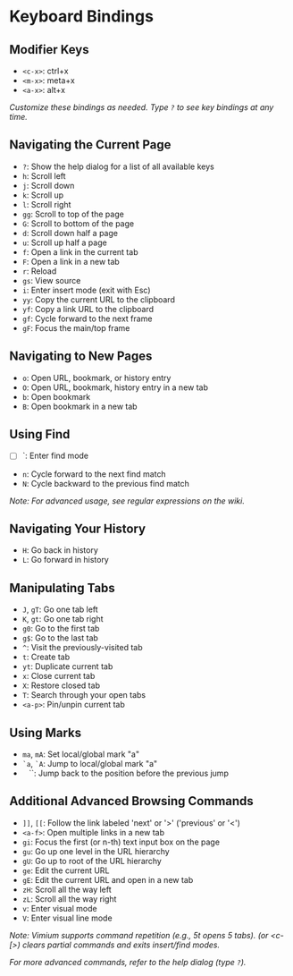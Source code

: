 # Keyboard Bindings

## Modifier Keys
- `<c-x>`: ctrl+x
- `<m-x>`: meta+x
- `<a-x>`: alt+x

_Customize these bindings as needed. Type `?` to see key bindings at any time._

## Navigating the Current Page
- `?`: Show the help dialog for a list of all available keys
- `h`: Scroll left
- `j`: Scroll down
- `k`: Scroll up
- `l`: Scroll right
- `gg`: Scroll to top of the page
- `G`: Scroll to bottom of the page
- `d`: Scroll down half a page
- `u`: Scroll up half a page
- `f`: Open a link in the current tab
- `F`: Open a link in a new tab
- `r`: Reload
- `gs`: View source
- `i`: Enter insert mode (exit with Esc)
- `yy`: Copy the current URL to the clipboard
- `yf`: Copy a link URL to the clipboard
- `gf`: Cycle forward to the next frame
- `gF`: Focus the main/top frame

## Navigating to New Pages
- `o`: Open URL, bookmark, or history entry
- `O`: Open URL, bookmark, history entry in a new tab
- `b`: Open bookmark
- `B`: Open bookmark in a new tab

## Using Find
- [ ] `: Enter find mode
- `n`: Cycle forward to the next find match
- `N`: Cycle backward to the previous find match

_Note: For advanced usage, see regular expressions on the wiki._

## Navigating Your History
- `H`: Go back in history
- `L`: Go forward in history

## Manipulating Tabs
- `J`, `gT`: Go one tab left
- `K`, `gt`: Go one tab right
- `g0`: Go to the first tab
- `g$`: Go to the last tab
- `^`: Visit the previously-visited tab
- `t`: Create tab
- `yt`: Duplicate current tab
- `x`: Close current tab
- `X`: Restore closed tab
- `T`: Search through your open tabs
- `<a-p>`: Pin/unpin current tab

## Using Marks
- `ma`, `mA`: Set local/global mark "a"
- `` `a ``, `` `A ``: Jump to local/global mark "a"
- `` `` ``: Jump back to the position before the previous jump

## Additional Advanced Browsing Commands
- `]]`, `[[`: Follow the link labeled 'next' or '>' ('previous' or '<')
- `<a-f>`: Open multiple links in a new tab
- `gi`: Focus the first (or n-th) text input box on the page
- `gu`: Go up one level in the URL hierarchy
- `gU`: Go up to root of the URL hierarchy
- `ge`: Edit the current URL
- `gE`: Edit the current URL and open in a new tab
- `zH`: Scroll all the way left
- `zL`: Scroll all the way right
- `v`: Enter visual mode
- `V`: Enter visual line mode

_Note: Vimium supports command repetition (e.g., 5t opens 5 tabs). <Esc> (or <c-[>) clears partial commands and exits insert/find modes._

_For more advanced commands, refer to the help dialog (type `?`)._
